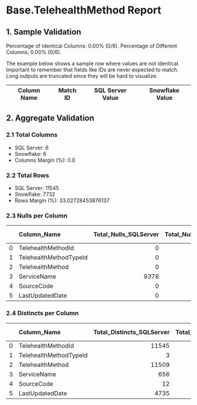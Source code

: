 # Base.TelehealthMethod Report

## 1. Sample Validation

Percentage of Identical Columns: 0.00% (0/6).
Percentage of Different Columns: 0.00% (0/6).

The example below shows a sample row where values are not identical. Important to remember that fields like IDs are never expected to match. Long outputs are truncated since they will be hard to visualize.

| Column Name   | Match ID   | SQL Server Value   | Snowflake Value   |
|---------------|------------|--------------------|-------------------|

## 2. Aggregate Validation

### 2.1 Total Columns
- SQL Server: 6
- Snowflake: 6
- Columns Margin (%): 0.0

### 2.2 Total Rows
- SQL Server: 11545
- Snowflake: 7732
- Rows Margin (%): 33.02728453876137

### 2.3 Nulls per Column
|    | Column_Name            |   Total_Nulls_SQLServer |   Total_Nulls_Snowflake |   Margin (%) |
|---:|:-----------------------|------------------------:|------------------------:|-------------:|
|  0 | TelehealthMethodId     |                       0 |                       0 |          0   |
|  1 | TelehealthMethodTypeId |                       0 |                       0 |          0   |
|  2 | TelehealthMethod       |                       0 |                       0 |          0   |
|  3 | ServiceName            |                    9378 |                    7723 |         17.6 |
|  4 | SourceCode             |                       0 |                       0 |          0   |
|  5 | LastUpdatedDate        |                       0 |                       0 |          0   |

### 2.4 Distincts per Column
|    | Column_Name            |   Total_Distincts_SQLServer |   Total_Distincts_Snowflake |   Margin (%) |
|---:|:-----------------------|----------------------------:|----------------------------:|-------------:|
|  0 | TelehealthMethodId     |                       11545 |                        7732 |         33   |
|  1 | TelehealthMethodTypeId |                           3 |                           3 |          0   |
|  2 | TelehealthMethod       |                       11509 |                        5112 |         55.6 |
|  3 | ServiceName            |                         656 |                           9 |         98.6 |
|  4 | SourceCode             |                          12 |                         200 |       1566.7 |
|  5 | LastUpdatedDate        |                        4735 |                        1571 |         66.8 |